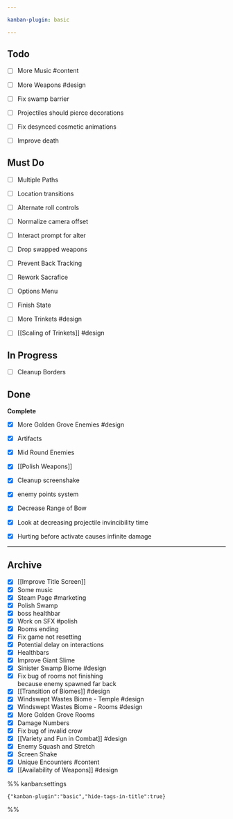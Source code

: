 ```yaml
---

kanban-plugin: basic

---
```


## Todo

- [ ] More Music #content
- [ ] More Weapons #design
- [ ] Fix swamp barrier
- [ ] Projectiles should pierce decorations
- [ ] Fix desynced cosmetic animations
- [ ] Improve death


## Must Do

- [ ] Multiple Paths
- [ ] Location transitions
- [ ] Alternate roll controls
- [ ] Normalize camera offset
- [ ] Interact prompt for alter
- [ ] Drop swapped weapons
- [ ] Prevent Back Tracking
- [ ] Rework Sacrafice
- [ ] Options Menu
- [ ] Finish State
- [ ] More Trinkets #design
- [ ] [[Scaling of Trinkets]] #design


## In Progress

- [ ] Cleanup Borders


## Done

**Complete**
- [x] More Golden Grove Enemies #design
- [x] Artifacts
- [x] Mid Round Enemies
- [x] [[Polish Weapons]]
- [x] Cleanup screenshake
- [x] enemy points system
- [x] Decrease Range of Bow
- [x] Look at decreasing projectile invincibility time
- [x] Hurting before activate causes infinite damage


***

## Archive

- [x] [[Improve Title Screen]]
- [x] Some music
- [x] Steam Page #marketing
- [x] Polish Swamp
- [x] boss healthbar
- [x] Work on SFX #polish
- [x] Rooms ending
- [x] Fix game not resetting
- [x] Potential delay on interactions
- [x] Healthbars
- [x] Improve Giant Slime
- [x] Sinister Swamp Biome #design
- [x] Fix bug of rooms not finishing<br>because enemy spawned far back
- [x] [[Transition of Biomes]] #design
- [x] Windswept Wastes Biome - Temple #design
- [x] Windswept Wastes Biome - Rooms #design
- [x] More Golden Grove Rooms
- [x] Damage Numbers
- [x] Fix bug of invalid crow
- [x] [[Variety and Fun in Combat]] #design
- [x] Enemy Squash and Stretch
- [x] Screen Shake
- [x] Unique Encounters #content
- [x] [[Availability of Weapons]] #design

%% kanban:settings
```
{"kanban-plugin":"basic","hide-tags-in-title":true}
```
%%
